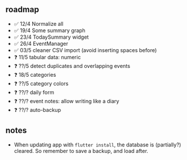 ## roadmap

- ✅ 12/4 Normalize all
- ✅ 19/4 Some summary graph
- ✅ 23/4 TodaySummary widget
- ✅ 26/4 EventManager
- ✅ 03/5 cleaner CSV import (avoid inserting spaces before)
- ❓ 11/5 tabular data: numeric
- ❓ ??/5 detect duplicates and overlapping events
- ❓ 18/5 categories
- ❓ ??/5 category colors
- ❓ ??/? daily form
- ❓ ??/? event notes: allow writing like a diary
- ❓ ??/? auto-backup

## notes

- When updating app with `flutter install`, the database is (partially?) cleared. So remember to save a backup, and load after.

